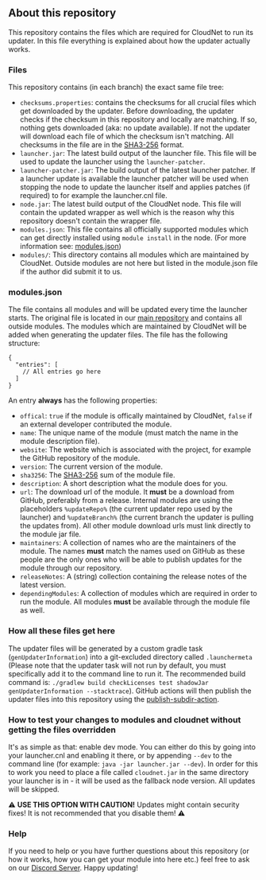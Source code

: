 ## About this repository

This repository contains the files which are required for CloudNet to run its updater. In this file everything is
explained about how the updater actually works.

### Files

This repository contains (in each branch) the exact same file tree:

- `checksums.properties`: contains the checksums for all crucial files which get downloaded by the updater. Before
  downloading, the updater checks if the checksum in this repository and locally are matching. If so, nothing gets
  downloaded (aka: no update available). If not the updater will download each file of which the checksum isn't
  matching. All checksums in the file are in the [SHA3-256](https://en.wikipedia.org/wiki/SHA-3) format.
- `launcher.jar`: The latest build output of the launcher file. This file will be used to update the launcher using
  the `launcher-patcher`.
- `launcher-patcher.jar`: The build output of the latest launcher patcher. If a launcher update is available the
  launcher patcher will be used when stopping the node to update the launcher itself and applies patches (if required)
  to for example the launcher.cnl file.
- `node.jar`: The latest build output of the CloudNet node. This file will contain the updated wrapper as well which is
  the reason why this repository doesn't contain the wrapper file.
- `modules.json`: This file contains all officially supported modules which can get directly installed
  using `module install` in the node. (For more information see: [modules.json](#modulesjson))
- `modules/`: This directory contains all modules which are maintained by CloudNet. Outside modules are not here but
  listed in the module.json file if the author did submit it to us.

### modules.json

The file contains all modules and will be updated every time the launcher starts. The original file is located in
our [main repository](https://github.com/CloudNetService/CloudNet-v3) and contains all outside modules. The modules
which are maintained by CloudNet will be added when generating the updater files. The file has the following structure:

```json5
{
  "entries": [
    // All entries go here
  ]
}
```

An entry **always** has the following properties:

- `offical`: `true` if the module is offically maintained by CloudNet, `false` if an external developer contributed the module.
- `name`: The unique name of the module (must match the name in the module description file).
- `website`: The website which is associated with the project, for example the GitHub repository of the module.
- `version`: The current version of the module.
- `sha3256`: The [SHA3-256](https://en.wikipedia.org/wiki/SHA-3) sum of the module file.
- `description`: A short description what the module does for you.
- `url`: The download url of the module. It **must** be a download from GitHub, preferably from a release. Internal
  modules are using the placeholders `%updateRepo%` (the current updater repo used by the launcher)
  and `%updateBranch%` (the current branch the updater is pulling the updates from). All other module download urls must
  link directly to the module jar file.
- `maintainers`: A collection of names who are the maintainers of the module. The names **must** match the names used on
  GitHub as these people are the only ones who will be able to publish updates for the module through our repository.
- `releaseNotes`: A (string) collection containing the release notes of the latest version.
- `dependingModules`: A collection of modules which are required in order to run the module. All modules **must** be
  available through the module file as well.

### How all these files get here

The updater files will be generated by a custom gradle task (`genUpdaterInformation`) into a git-excluded directory
called `.launchermeta` (Please note that the updater task will not run by default, you must specifically add it to the
command line to run it. The recommended build command
is: `./gradlew build checkLicenses test shadowJar genUpdaterInformation --stacktrace`). GitHub actions will then publish
the updater files into this repository using
the [publish-subdir-action](https://github.com/s0/git-publish-subdir-action).

### How to test your changes to modules and cloudnet without getting the files overridden

It's as simple as that: enable dev mode. You can either do this by going into your launcher.cnl and enabling it there,
or by appending `--dev` to the command line (for example: `java -jar launcher.jar --dev`). In order for this to work you
need to place a file called `cloudnet.jar` in the same directory your launcher is in - it will be used as the fallback
node version. All updates will be skipped.

:warning: **USE THIS OPTION WITH CAUTION!** Updates might contain security fixes! It is not recommended that you disable
them! :warning:

### Help

If you need to help or you have further questions about this repository (or how it works, how you can get your module
into here etc.) feel free to ask on our [Discord Server](https://discord.cloudnetservice.eu/). Happy updating!
